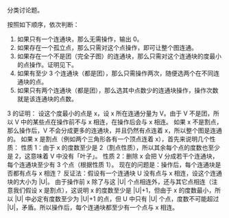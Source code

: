 分类讨论题。

按照如下顺序，依次判断：
1. 如果只有一个连通块，那么无需操作，输出 0。
2. 如果存在一个孤立点，那么只需对这个点操作，即可让整个图连通。
3. 如果存在一个不是团（完全子图）的连通块，那么只需对这个连通块的度最小的点操作。证明见下。
4. 如果有至少 3 个连通块（都是团），那么只需操作两次，随便选两个在不同连通块的点。
5. 如果只有两个连通块（都是团），那么选其中点数少的连通块操作，操作次数就是该连通块的点数。

3 的证明：
设这个度最小的点是 x，设 x 所在连通分量为 V。由于 V 不是团，所以 V 中的某些点在操作前不与 x 相连，在操作后会与 x 相连。
如果 x 不是割点，那么操作后，V 不会分成更多的连通块，并且仍然有点连着 x，所以整个图是连通的。
如果 x 是割点（例如两个三角形各有一个顶点连着 x），首先来说明几个性质：
性质 1：由于 x 的度数至少是 2（割点性质），所以其余每个点的度数也至少是 2，这意味着 V 中没有「叶子」。
性质 2：删除 x 会把 V 分成若干个连通块，每个连通块至少有 3 个点（根据性质 1）。
现在的问题是：操作后，每个连通块是否都有点与 x 相连？
反证法：假设有一个连通块 U 没有点与 x 相连，设这个连通块的大小为 |U|。
由于操作前 x 除了与这 |U| 个点相连外，还与其它点相连（注意我们假设 x 是割点），这说明 x 的度数至少是 |U|+1，但由于 x 的度数最小，所以 |U| 中必定有度数至少为 |U|+1 的点，但 U 中只有 |U| 个点，度数不可能超过 |U|，矛盾。所以操作后，每个连通块都至少有一个点与 x 相连。
